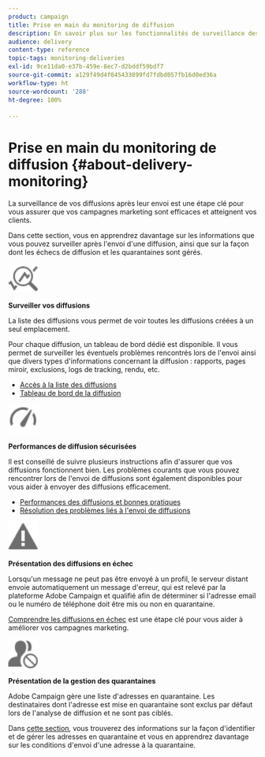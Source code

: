 ```yaml
---
product: campaign
title: Prise en main du monitoring de diffusion
description: En savoir plus sur les fonctionnalités de surveillance des diffusions Campaign Classic.
audience: delivery
content-type: reference
topic-tags: monitoring-deliveries
exl-id: 9ce11da0-e37b-459e-8ec7-d2bddf59bdf7
source-git-commit: a129f49d4f045433899fd7fdbd057fb16d0ed36a
workflow-type: ht
source-wordcount: '288'
ht-degree: 100%

---
```


# Prise en main du monitoring de diffusion {#about-delivery-monitoring}

La surveillance de vos diffusions après leur envoi est une étape clé pour vous assurer que vos campagnes marketing sont efficaces et atteignent vos clients.

Dans cette section, vous en apprendrez davantage sur les informations que vous pouvez surveiller après l&#39;envoi d&#39;une diffusion, ainsi que sur la façon dont les échecs de diffusion et les quarantaines sont gérés.

<img src="assets/do-not-localize/icon_monitor.svg" width="60px">

**Surveiller vos diffusions**

La liste des diffusions vous permet de voir toutes les diffusions créées à un seul emplacement.

Pour chaque diffusion, un tableau de bord dédié est disponible. Il vous permet de surveiller les éventuels problèmes rencontrés lors de l&#39;envoi ainsi que divers types d&#39;informations concernant la diffusion : rapports, pages miroir, exclusions, logs de tracking, rendu, etc.

* [Accès à la liste des diffusions](list-of-deliveries.md)
* [Tableau de bord de la diffusion](delivery-dashboard.md)

<img src="assets/do-not-localize/icon_guidelines.svg" width="60px">

**Performances de diffusion sécurisées**

Il est conseillé de suivre plusieurs instructions afin d&#39;assurer que vos diffusions fonctionnent bien. Les problèmes courants que vous pouvez rencontrer lors de l&#39;envoi de diffusions sont également disponibles pour vous aider à envoyer des diffusions efficacement.

* [Performances des diffusions et bonnes pratiques](delivery-performances.md)
* [Résolution des problèmes liés à l&#39;envoi de diffusions](delivery-troubleshooting.md)

<img src="assets/do-not-localize/icon_failure.svg" width="60px">

**Présentation des diffusions en échec**

Lorsqu&#39;un message ne peut pas être envoyé à un profil, le serveur distant envoie automatiquement un message d&#39;erreur, qui est relevé par la plateforme Adobe Campaign et qualifié afin de déterminer si l&#39;adresse email ou le numéro de téléphone doit être mis ou non en quarantaine.

[Comprendre les diffusions en échec](understanding-delivery-failures.md) est une étape clé pour vous aider à améliorer vos campagnes marketing.

<img src="assets/do-not-localize/icon_quarantine.svg" width="60px">

**Présentation de la gestion des quarantaines**

Adobe Campaign gère une liste d&#39;adresses en quarantaine. Les destinataires dont l&#39;adresse est mise en quarantaine sont exclus par défaut lors de l&#39;analyse de diffusion et ne sont pas ciblés.

Dans [cette section](understanding-quarantine-management.md), vous trouverez des informations sur la façon d&#39;identifier et de gérer les adresses en quarantaine et vous en apprendrez davantage sur les conditions d&#39;envoi d&#39;une adresse à la quarantaine.
